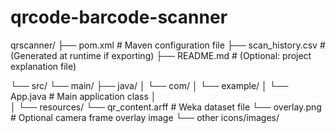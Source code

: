 # qrcode-barcode-scanner
qrscanner/
├── pom.xml                           # Maven configuration file
├── scan_history.csv                  # (Generated at runtime if exporting)
├── README.md                         # (Optional: project explanation file)

└── src/
    └── main/
        ├── java/
        │   └── com/
        │       └── example/
        │           └── App.java      # Main application class
        │           
        │
        └── resources/
            └── qr_content.arff      # Weka dataset file
            └── overlay.png          # Optional camera frame overlay image
            └── other icons/images/  
